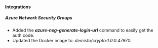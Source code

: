 
#### Integrations
##### Azure Network Security Groups
- Added the ***azure-nsg-generate-login-url*** command to easily get the auth code.
- Updated the Docker image to: *demisto/crypto:1.0.0.47970*.
